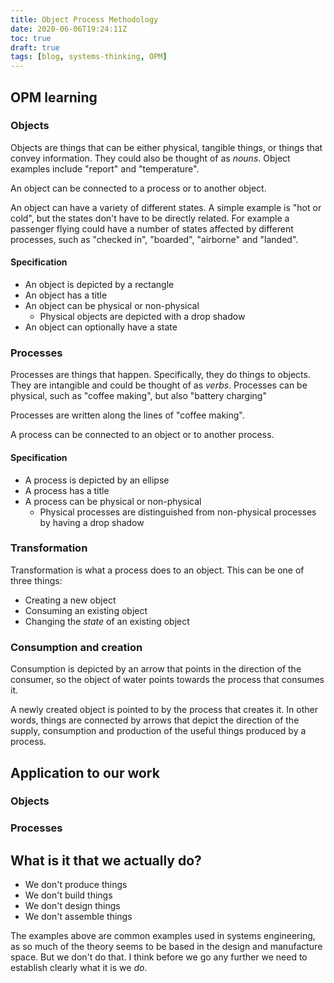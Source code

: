 ```yaml
---
title: Object Process Methodology
date: 2020-06-06T19:24:11Z
toc: true
draft: true
tags: [blog, systems-thinking, OPM]
---
```


## OPM learning

### Objects

Objects are things that can be either physical, tangible things, or things that convey information. They could also be thought of as *nouns*. Object examples include "report" and "temperature".

An object can be connected to a process or to another object.

An object can have a variety of different states. A simple example is "hot or cold", but the states don't have to be directly related. For example a passenger flying could have a number of states affected by different processes, such as "checked in", "boarded", "airborne" and "landed".

#### Specification

* An object is depicted by a rectangle
* An object has a title
* An object can be physical or non-physical
  * Physical objects are depicted with a drop shadow
* An object can optionally have a state

### Processes

Processes are things that happen. Specifically, they do things to objects. They are intangible and could be thought of as *verbs*. Processes can be physical, such as "coffee making", but also "battery charging"

Processes are written along the lines of "coffee making".

A process can be connected to an object or to another process.

#### Specification

* A process is depicted by an ellipse
* A process has a title
* A process can be physical or non-physical
  * Physical processes are distinguished from non-physical processes by having a drop shadow

### Transformation

Transformation is what a process does to an object. This can be one of three things:

* Creating a new object
* Consuming an existing object
* Changing the *state* of an existing object

### Consumption and creation

Consumption is depicted by an arrow that points in the direction of the consumer, so the object of water points towards the process that consumes it.

A newly created object is pointed to by the process that creates it. In other words, things are connected by arrows that depict the direction of the supply, consumption and production of the useful things produced by a process.

## Application to our work

### Objects



### Processes

## What is it that we actually do?

* We don't produce things
* We don't build things
* We don't design things
* We don't assemble things

The examples above are common examples used in systems engineering, as so much of the theory seems to be based in the design and manufacture space. But we don't do that. I think before we go any further we need to establish clearly what it is we *do*.
